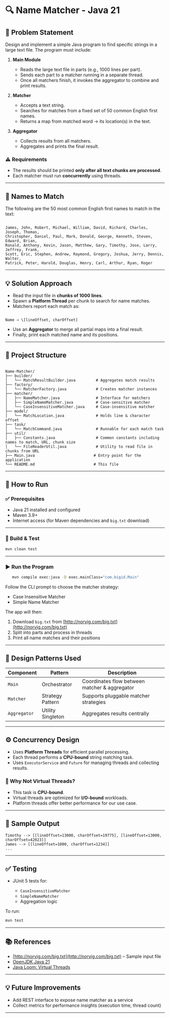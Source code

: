 
# 🔍 Name Matcher - Java 21

## 📘 Problem Statement

Design and implement a simple Java program to find specific strings in a large text file. The program must include:

1. **Main Module**
   - Reads the large text file in parts (e.g., 1000 lines per part).
   - Sends each part to a matcher running in a separate thread.
   - Once all matchers finish, it invokes the aggregator to combine and print results.

2. **Matcher**
   - Accepts a text string.
   - Searches for matches from a fixed set of 50 common English first names.
   - Returns a map from matched word → its location(s) in the text.

3. **Aggregator**
   - Collects results from all matchers.
   - Aggregates and prints the final result.

### ⚠️ Requirements

- The results should be printed **only after all text chunks are processed**.
- Each matcher must run **concurrently** using threads.

---

## 🧾 Names to Match

The following are the 50 most common English first names to match in the text:

```

James, John, Robert, Michael, William, David, Richard, Charles, Joseph, Thomas,
Christopher, Daniel, Paul, Mark, Donald, George, Kenneth, Steven, Edward, Brian,
Ronald, Anthony, Kevin, Jason, Matthew, Gary, Timothy, Jose, Larry, Jeffrey, Frank,
Scott, Eric, Stephen, Andrew, Raymond, Gregory, Joshua, Jerry, Dennis, Walter,
Patrick, Peter, Harold, Douglas, Henry, Carl, Arthur, Ryan, Roger

```

---

## 💡 Solution Approach

- Read the input file in **chunks of 1000 lines**.
- Spawn a **Platform Thread** per chunk to search for name matches.
- Matchers report each match as:  
```

Name → \[lineOffset, charOffset]

```
- Use an **Aggregator** to merge all partial maps into a final result.
- Finally, print each matched name and its positions.

---

## 🧱 Project Structure

```

Name-Matcher/
├── builder/
│   └── MatchResultBuilder.java         # Aggregates match results
├── factory/
│   └── MatcherFactory.java             # Creates matcher instances
├── matcher/
│   ├── NameMatcher.java                # Interface for matchers
│   ├── SimpleNameMatcher.java          # Case-sensitive matcher
│   └── CaseInsensitiveMatcher.java     # Case-insensitive matcher
├── model/
│   └── MatchLocation.java              # Holds line & character offset
├── task/
│   └── MatchCommand.java               # Runnable for each match task
├── util/
│   ├── Constants.java                  # Common constants including names to match, URL, chunk size
│   └── FileReaderUtil.java             # Utility to read file in chunks from URL
├── Main.java                          # Entry point for the application
└── README.md                          # This file

````

---

## 🚀 How to Run

### ✅ Prerequisites

- Java 21 installed and configured
- Maven 3.9+
- Internet access (for Maven dependencies and `big.txt` download)

---

### 🔨 Build & Test

```bash
mvn clean test
````

---

### ▶️ Run the Program

```bash
   mvn compile exec:java -D exec.mainClass="com.bigid.Main"
```

Follow the CLI prompt to choose the matcher strategy:

* Case Insensitive Matcher
* Simple Name Matcher

The app will then:

1. Download `big.txt` from [http://norvig.com/big.txt](http://norvig.com/big.txt)
2. Split into parts and process in threads
3. Print all name matches and their positions

---

## 🧠 Design Patterns Used

| Component    | Pattern           | Description                                   |
| ------------ | ----------------- | --------------------------------------------- |
| `Main`       | Orchestrator      | Coordinates flow between matcher & aggregator |
| `Matcher`    | Strategy Pattern  | Supports pluggable matcher strategies         |
| `Aggregator` | Utility Singleton | Aggregates results centrally                  |

---

## ⚙️ Concurrency Design

* Uses **Platform Threads** for efficient parallel processing.
* Each thread performs a **CPU-bound** string matching task.
* Uses `ExecutorService` and `Future` for managing threads and collecting results.

### 🧵 Why Not Virtual Threads?

* This task is **CPU-bound**.
* Virtual threads are optimized for **I/O-bound** workloads.
* Platform threads offer better performance for our use case.

---

## 📄 Sample Output

```
Timothy --> [[lineOffset=13000, charOffset=19775], [lineOffset=13000, charOffset=42023]]
James --> [[lineOffset=1000, charOffset=1234]]
...
```

---

## ✅ Testing

* JUnit 5 tests for:

    * `CaseInsensitiveMatcher`
    * `SimpleNameMatcher`
    * Aggregation logic

To run:

```bash
mvn test
```

---

## 📚 References

* [http://norvig.com/big.txt](http://norvig.com/big.txt) – Sample input file
* [OpenJDK Java 21](https://openjdk.org/projects/jdk/21/)
* [Java Loom: Virtual Threads](https://openjdk.org/projects/loom/)

---

## 💡 Future Improvements

* Add REST interface to expose name matcher as a service
* Collect metrics for performance insights (execution time, thread count)

---
